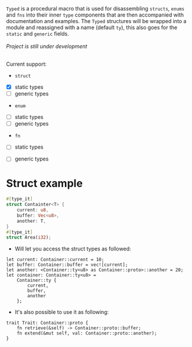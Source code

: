 `Typed` is a procedural macro that is used for disassembling `structs`, `enums` and `fns` into their inner `type` components that are then accompanied with documentation and examples. The `Typed` structures will be wrapped into a module and reassigned with a name (default `ty`), this also goes for the `static` and `generic` fields.
<br />
<br />
*Project is still under development*
<br />
<br />

Current support:
- `struct`
-   [x] static types
-   [ ] generic types
- `enum`
-   [ ] static types
-   [ ] generic types
- `fn`
-   [ ] static types
-   [ ] generic types


# Struct example
```rust
#[type_it]
struct Containter<T> {
    current: u8,
    buffer: Vec<u8>,
    another: T,
}
#[type_it]
struct Area(i32);
```
- Will let you access the struct types as followed:
```
let current: Container::current = 10;
let buffer: Container::buffer = vec![current];
let another: <Container::ty<u8> as Container::proto>::another = 20;
let container: Container::ty<u8> = 
    Container::ty {
        current,
        buffer,
        another
    };
```
- It's also possible to use it as following:
```
trait Trait: Container::proto {
    fn retrieve(&self) -> Container::proto::buffer;
    fn extend(&mut self, val: Container::proto::another); 
}
```
